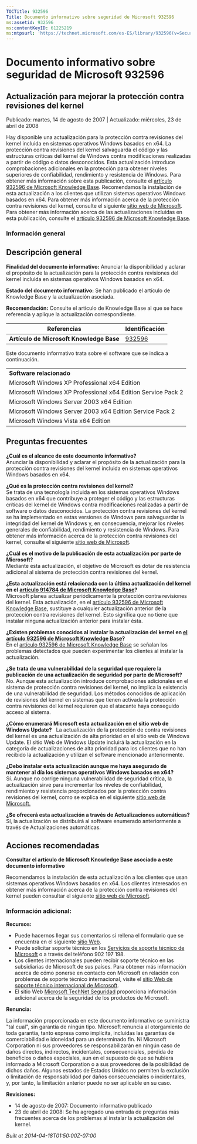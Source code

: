 ```yaml
---
TOCTitle: 932596
Title: Documento informativo sobre seguridad de Microsoft 932596
ms:assetid: 932596
ms:contentKeyID: 61225219
ms:mtpsurl: 'https://technet.microsoft.com/es-ES/library/932596(v=Security.10)'
---
```



Documento informativo sobre seguridad de Microsoft 932596
=========================================================

Actualización para mejorar la protección contra revisiones del kernel
---------------------------------------------------------------------

Publicado: martes, 14 de agosto de 2007 | Actualizado: miércoles, 23 de abril de 2008

Hay disponible una actualización para la protección contra revisiones del kernel incluida en sistemas operativos Windows basados en x64. La protección contra revisiones del kernel salvaguarda el código y las estructuras críticas del kernel de Windows contra modificaciones realizadas a partir de código o datos desconocidos. Esta actualización introduce comprobaciones adicionales en la protección para obtener niveles superiores de confiabilidad, rendimiento y resistencia de Windows. Para obtener más información sobre esta publicación, consulte el [artículo 932596 de Microsoft Knowledge Base](http://support.microsoft.com/kb/932596). Recomendamos la instalación de esta actualización a los clientes que utilizan sistemas operativos Windows basados en x64. Para obtener más información acerca de la protección contra revisiones del kernel, consulte el siguiente [sitio web de Microsoft](http://www.microsoft.com/whdc/driver/kernel/64bitpatching.mspx). Para obtener más información acerca de las actualizaciones incluidas en esta publicación, consulte el [artículo 932596 de Microsoft Knowledge Base](http://support.microsoft.com/kb/932596).

### Información general

Descripción general
-------------------

**Finalidad del documento informativo:** Anunciar la disponibilidad y aclarar el propósito de la actualización para la protección contra revisiones del kernel incluida en sistemas operativos Windows basados en x64.

**Estado del documento informativo:** Se han publicado el artículo de Knowledge Base y la actualización asociada.

**Recomendación:** Consulte el artículo de Knowledge Base al que se hace referencia y aplique la actualización correspondiente.

| Referencias                              | Identificación                                   |
|------------------------------------------|--------------------------------------------------|
| **Artículo de Microsoft Knowledge Base** | [932596](http://support.microsoft.com/kb/932596) |

Este documento informativo trata sobre el software que se indica a continuación.

|                                                              |
|--------------------------------------------------------------|
| **Software relacionado**                                     |
| Microsoft Windows XP Professional x64 Edition                |
| Microsoft Windows XP Professional x64 Edition Service Pack 2 |
| Microsoft Windows Server 2003 x64 Edition                    |
| Microsoft Windows Server 2003 x64 Edition Service Pack 2     |
| Microsoft Windows Vista x64 Edition                          |

Preguntas frecuentes
--------------------

**¿Cuál es el alcance de este documento informativo?**  
Anunciar la disponibilidad y aclarar el propósito de la actualización para la protección contra revisiones del kernel incluida en sistemas operativos Windows basados en x64.

**¿Qué es la protección contra revisiones del kernel?**  
Se trata de una tecnología incluida en los sistemas operativos Windows basados en x64 que contribuye a proteger el código y las estructuras críticas del kernel de Windows contra modificaciones realizadas a partir de software o datos desconocidos. La protección contra revisiones del kernel se ha implementado en estas versiones de Windows para salvaguardar la integridad del kernel de Windows y, en consecuencia, mejorar los niveles generales de confiabilidad, rendimiento y resistencia de Windows. Para obtener más información acerca de la protección contra revisiones del kernel, consulte el siguiente [sitio web de Microsoft](http://www.microsoft.com/whdc/driver/kernel/64bitpatching.mspx).

**¿Cuál es el motivo de la publicación de esta actualización por parte de Microsoft?**  
Mediante esta actualización, el objetivo de Microsoft es dotar de resistencia adicional al sistema de protección contra revisiones del kernel.

**¿Esta actualización está relacionada con la última actualización del kernel en el** [**artículo 914784 de Microsoft Knowledge Base**](http://support.microsoft.com/kb/914784)**?**  
Microsoft planea actualizar periódicamente la protección contra revisiones del kernel. Esta actualización, en el [artículo 932596 de Microsoft Knowledge Base](http://support.microsoft.com/kb/932596), sustituye a cualquier actualización anterior de la protección contra revisiones del kernel. Esto significa que no tiene que instalar ninguna actualización anterior para instalar ésta.

**¿Existen problemas conocidos al instalar la actualización del kernel en [**el artículo 932596 de Microsoft Knowledge Base**](http://support.microsoft.com/kb/932596)?**  
En el [artículo 932596 de Microsoft Knowledge Base](http://support.microsoft.com/kb/932596) se señalan los problemas detectados que pueden experimentar los clientes al instalar la actualización.

**¿Se trata de una vulnerabilidad de la seguridad que requiere la publicación de una actualización de seguridad por parte de Microsoft?**  
No. Aunque esta actualización introduce comprobaciones adicionales en el sistema de protección contra revisiones del kernel, no implica la existencia de una vulnerabilidad de seguridad. Los métodos conocidos de aplicación de revisiones del kernel en sistemas que tienen activada la protección contra revisiones del kernel requieren que el atacante haya conseguido acceso al sistema.

**¿Cómo enumerará Microsoft esta actualización en el sitio web de Windows Update?**  
La actualización de la protección de contra revisiones del kernel es una actualización de alta prioridad en el sitio web de Windows Update. El sitio Web de Windows Update incluirá la actualización en la categoría de actualizaciones de alta prioridad para los clientes que no han recibido la actualización y utilizan el software mencionado anteriormente.

**¿Debo instalar esta actualización aunque me haya asegurado de mantener al día los sistemas operativos Windows basados en x64?**  
Sí. Aunque no corrige ninguna vulnerabilidad de seguridad crítica, la actualización sirve para incrementar los niveles de confiabilidad, rendimiento y resistencia proporcionados por la protección contra revisiones del kernel, como se explica en el siguiente [sitio web de Microsoft.](http://www.microsoft.com/whdc/driver/kernel/64bitpatching.mspx)

**¿Se ofrecerá esta actualización a través de Actualizaciones automáticas?**  
Sí, la actualización se distribuirá al software enumerado anteriormente a través de Actualizaciones automáticas.

Acciones recomendadas
---------------------

**Consultar el artículo de Microsoft Knowledge Base asociado a este documento informativo**

Recomendamos la instalación de esta actualización a los clientes que usan sistemas operativos Windows basados en x64. Los clientes interesados en obtener más información acerca de la protección contra revisiones del kernel pueden consultar el siguiente [sitio web de Microsoft](http://www.microsoft.com/whdc/driver/kernel/64bitpatching.mspx).

### Información adicional:

**Recursos:**

-   Puede hacernos llegar sus comentarios si rellena el formulario que se encuentra en el siguiente [sitio Web](https://support.microsoft.com/common/survey.aspx?scid=sw;en;1257&amp;showpage=1&amp;ws=technet&amp;sd=tech).
-   Puede solicitar soporte técnico en los [Servicios de soporte técnico de Microsoft](http://support.microsoft.com/default.aspx?scid=fh;es-es;incidentsubmit) o a través del teléfono 902 197 198.
-   Los clientes internacionales pueden recibir soporte técnico en las subsidiarias de Microsoft de sus países. Para obtener más información acerca de cómo ponerse en contacto con Microsoft en relación con problemas de soporte técnico internacional, visite el [sitio Web de soporte técnico internacional de Microsoft](http://go.microsoft.com/fwlink/?linkid=21155).
-   El sitio Web [Microsoft TechNet Seguridad](http://www.microsoft.com/spain/technet/security/default.mspx) proporciona información adicional acerca de la seguridad de los productos de Microsoft.

**Renuncia:**

La información proporcionada en este documento informativo se suministra "tal cual", sin garantía de ningún tipo. Microsoft renuncia al otorgamiento de toda garantía, tanto expresa como implícita, incluidas las garantías de comerciabilidad e idoneidad para un determinado fin. Ni Microsoft Corporation ni sus proveedores se responsabilizarán en ningún caso de daños directos, indirectos, incidentales, consecuenciales, pérdida de beneficios o daños especiales, aun en el supuesto de que se hubiera informado a Microsoft Corporation o a sus proveedores de la posibilidad de dichos daños. Algunos estados de Estados Unidos no permiten la exclusión o limitación de responsabilidad por daños consecuenciales o incidentales, y, por tanto, la limitación anterior puede no ser aplicable en su caso.

**Revisiones:**

-   14 de agosto de 2007: Documento informativo publicado
-   23 de abril de 2008: Se ha agregado una entrada de preguntas más frecuentes acerca de los problemas al instalar la actualización del kernel.

*Built at 2014-04-18T01:50:00Z-07:00*
